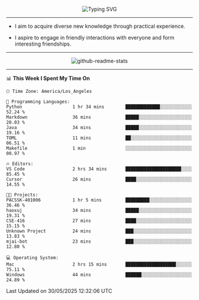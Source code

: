 <p align="center">
  <img src="https://readme-typing-svg.demolab.com?font=Fira+Code&weight=500&size=32&duration=2500&pause=1600&center=true&vCenter=true&random=false&width=1024&height=64&lines=Hi+there+%F0%9F%91%8B;I'm+delighted+you+could+make+it+here+%F0%9F%8E%89;I'm+Harry%2C+a+college+student+still+finding+my+way" alt="Typing SVG" />
</p>


---


- I aim to acquire diverse new knowledge through practical experience.

- I aspire to engage in friendly interactions with everyone and form interesting friendships.


---


<p align="center">
  <img src="https://github-readme-stats.vercel.app/api?username=Harry-Jing&show_icons=true" alt="github-readme-stats"/>
</p>


---

<!--START_SECTION:waka-->
📊 **This Week I Spent My Time On** 

```text
🕑︎ Time Zone: America/Los_Angeles

💬 Programming Languages: 
Python                   1 hr 34 mins        █████████████░░░░░░░░░░░░   52.24 % 
Markdown                 36 mins             █████░░░░░░░░░░░░░░░░░░░░   20.03 % 
Java                     34 mins             █████░░░░░░░░░░░░░░░░░░░░   19.16 % 
TOML                     11 mins             ██░░░░░░░░░░░░░░░░░░░░░░░   06.51 % 
Makefile                 1 min               ░░░░░░░░░░░░░░░░░░░░░░░░░   00.97 % 

🔥 Editors: 
VS Code                  2 hrs 34 mins       █████████████████████░░░░   85.45 % 
Cursor                   26 mins             ████░░░░░░░░░░░░░░░░░░░░░   14.55 % 

🐱‍💻 Projects: 
PACSSK-401006            1 hr 5 mins         █████████░░░░░░░░░░░░░░░░   36.46 % 
haoxuj                   34 mins             █████░░░░░░░░░░░░░░░░░░░░   19.31 % 
CSE-416                  27 mins             ████░░░░░░░░░░░░░░░░░░░░░   15.15 % 
Unknown Project          24 mins             ███░░░░░░░░░░░░░░░░░░░░░░   13.83 % 
mjai-bot                 23 mins             ███░░░░░░░░░░░░░░░░░░░░░░   12.80 % 

💻 Operating System: 
Mac                      2 hrs 15 mins       ███████████████████░░░░░░   75.11 % 
Windows                  44 mins             ██████░░░░░░░░░░░░░░░░░░░   24.89 % 
```


 Last Updated on 30/05/2025 12:32:06 UTC
<!--END_SECTION:waka-->
